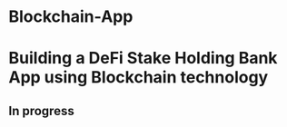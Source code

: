 # Blockchain-App

# Building a DeFi Stake Holding Bank App using Blockchain technology

## In progress
